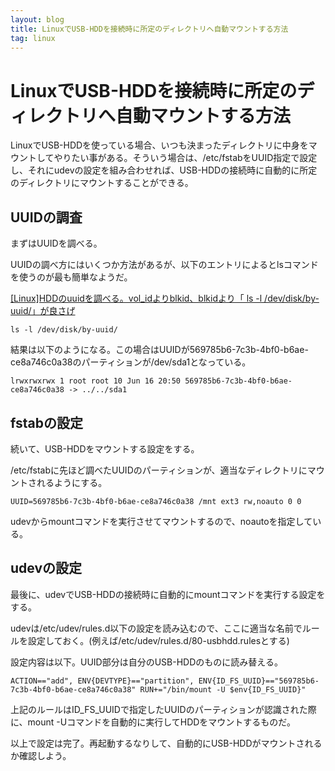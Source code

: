 ```yaml
---
layout: blog
title: LinuxでUSB-HDDを接続時に所定のディレクトリへ自動マウントする方法
tag: linux
---
```


# LinuxでUSB-HDDを接続時に所定のディレクトリへ自動マウントする方法

LinuxでUSB-HDDを使っている場合、いつも決まったディレクトリに中身をマウントしてやりたい事がある。そういう場合は、/etc/fstabをUUID指定で設定し、それにudevの設定を組み合わせれば、USB-HDDの接続時に自動的に所定のディレクトリにマウントすることができる。

## UUIDの調査

まずはUUIDを調べる。

UUIDの調べ方にはいくつか方法があるが、以下のエントリによるとlsコマンドを使うのが最も簡単なようだ。

[\[Linux\]HDDのuuidを調べる。vol_idよりblkid、blkidより「 ls -l /dev/disk/by-uuid/」が良さげ](http://deginzabi163.wordpress.com/2011/09/18/linuxhdd%E3%81%AEuuid%E3%82%92%E8%AA%BF%E3%81%B9%E3%82%8B%E3%80%82vol_id%E3%82%88%E3%82%8Ablkid%E3%80%81blkid%E3%82%88%E3%82%8A%E3%80%8C-ls-l-devdiskby-uuid%E3%80%8D%E3%81%8C%E8%89%AF%E3%81%95/)

    ls -l /dev/disk/by-uuid/

結果は以下のようになる。この場合はUUIDが569785b6-7c3b-4bf0-b6ae-ce8a746c0a38のパーティションが/dev/sda1となっている。

    lrwxrwxrwx 1 root root 10 Jun 16 20:50 569785b6-7c3b-4bf0-b6ae-ce8a746c0a38 -> ../../sda1

## fstabの設定

続いて、USB-HDDをマウントする設定をする。

/etc/fstabに先ほど調べたUUIDのパーティションが、適当なディレクトリにマウントされるようにする。

    UUID=569785b6-7c3b-4bf0-b6ae-ce8a746c0a38 /mnt ext3 rw,noauto 0 0

udevからmountコマンドを実行させてマウントするので、noautoを指定している。

## udevの設定

最後に、udevでUSB-HDDの接続時に自動的にmountコマンドを実行する設定をする。

udevは/etc/udev/rules.d以下の設定を読み込むので、ここに適当な名前でルールを設定しておく。(例えば/etc/udev/rules.d/80-usbhdd.rulesとする)

設定内容は以下。UUID部分は自分のUSB-HDDのものに読み替える。

    ACTION=="add", ENV{DEVTYPE}=="partition", ENV{ID_FS_UUID}=="569785b6-7c3b-4bf0-b6ae-ce8a746c0a38" RUN+="/bin/mount -U $env{ID_FS_UUID}"

上記のルールはID_FS_UUIDで指定したUUIDのパーティションが認識された際に、mount -Uコマンドを自動的に実行してHDDをマウントするものだ。

以上で設定は完了。再起動するなりして、自動的にUSB-HDDがマウントされるか確認しよう。
